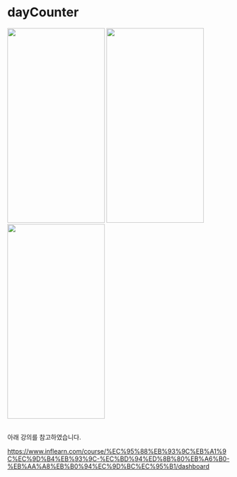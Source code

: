 # dayCounter

<div>
<img src="https://user-images.githubusercontent.com/66731780/193061955-ddf9809f-4da2-4711-9021-3e87555283df.png" width="220" height="440"/>
<img src="https://user-images.githubusercontent.com/66731780/193061964-b32ec4db-0dc4-4801-aace-26daa412bf69.png" width="220" height="440"/>
<img src="https://user-images.githubusercontent.com/66731780/193061967-fda0b359-1b59-4d0f-8d10-bc88925fa1bf.png" width="220" height="440"/>
</div>
<br/>

아래 강의를 참고하였습니다.

https://www.inflearn.com/course/%EC%95%88%EB%93%9C%EB%A1%9C%EC%9D%B4%EB%93%9C-%EC%BD%94%ED%8B%80%EB%A6%B0-%EB%AA%A8%EB%B0%94%EC%9D%BC%EC%95%B1/dashboard
